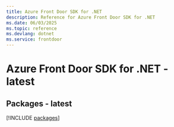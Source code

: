 ```yaml
---
title: Azure Front Door SDK for .NET
description: Reference for Azure Front Door SDK for .NET
ms.date: 06/03/2025
ms.topic: reference
ms.devlang: dotnet
ms.service: frontdoor
---
```

# Azure Front Door SDK for .NET - latest
## Packages - latest
[!INCLUDE [packages](front-door-index.md)]